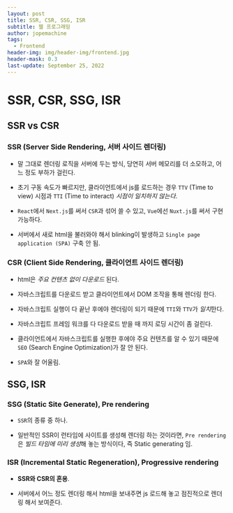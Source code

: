 ```yaml
---
layout: post
title: SSR, CSR, SSG, ISR
subtitle: 웹 프로그래밍
author: jopemachine
tags:
  - Frontend
header-img: img/header-img/frontend.jpg
header-mask: 0.3
last-update: September 25, 2022
---
```


# SSR, CSR, SSG, ISR

## SSR vs CSR

### SSR (Server Side Rendering, 서버 사이드 렌더링)

- 말 그대로 렌더링 로직을 서버에 두는 방식, 당연히 서버 메모리를 더 소모하고, 어느 정도 부하가 걸린다.

- 초기 구동 속도가 빠르지만, 클라이언트에서 js를 로드하는 경우 `TTV` (Time to view) 시점과 `TTI` (Time to interact) *시점이 일치하지 않는다*.

- `React`에서 `Next.js`를 써서 `CSR`과 섞어 쓸 수 있고, `Vue`에선 `Nuxt.js`를 써서 구현 가능하다.

- 서버에서 새로 html을 불러와야 해서 blinking이 발생하고 `Single page application (SPA)` 구축 안 됨.

### CSR (Client Side Rendering, 클라이언트 사이드 렌더링)

- html은 *주요 컨텐츠 없이 다운로드* 된다.

- 자바스크립트를 다운로드 받고 클라이언트에서 DOM 조작을 통해 렌더링 한다.

- 자바스크립트 실행이 다 끝난 후에야 렌더링이 되기 때문에 `TTI`와 `TTV`가 *일치*한다.

- 자바스크립트 프레임 워크를 다 다운로드 받을 때 까지 로딩 시간이 좀 걸린다.

- 클라이언트에서 자바스크립트를 실행한 후에야 주요 컨텐츠를 알 수 있기 때문에 `SEO` (Search Engine Optimization)가 잘 안 된다.

- `SPA`와 잘 어울림.

## SSG, ISR

### SSG (Static Site Generate), Pre rendering

- `SSR`의 종류 중 하나.

- 일반적인 SSR이 런타임에 사이트를 생성해 렌더링 하는 것이라면, `Pre rendering`은 *빌드 타임에 미리 생성*해 놓는 방식이다, 즉 Static generating 임.

### ISR (Incremental Static Regeneration), Progressive rendering

- **SSR와 CSR의 혼용**.

- 서버에서 어느 정도 렌더링 해서 html을 보내주면 js 로드해 놓고 점진적으로 렌더링 해서 보여준다.
